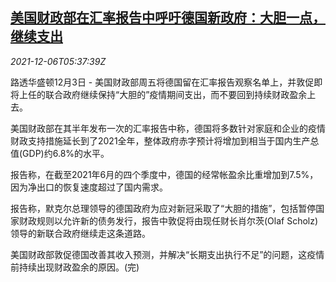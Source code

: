 <!--1638770462000-->
[美国财政部在汇率报告中呼吁德国新政府：大胆一点，继续支出](https://cn.reuters.com/article/us-treasury-germany-expenditures-1206-idCNKBS2IL0BV)
------

<div><i>2021-12-06T05:37:39Z</i></div><p>路透华盛顿12月3日 - 美国财政部周五将德国留在汇率报告观察名单上，并敦促即将上任的联合政府继续保持“大胆的”疫情期间支出，而不要回到持续财政盈余上去。</p><p>美国财政部在其半年发布一次的汇率报告中称，德国将多数针对家庭和企业的疫情财政支持措施延长到了2021全年，整体政府赤字预计将增加到相当于国内生产总值(GDP)约6.8%的水平。</p><p>报告称，在截至2021年6月的四个季度中，德国的经常帐盈余比重增加到7.5%，因为净出口的恢复速度超过了国内需求。</p><p>报告称，默克尔总理领导的德国政府为应对新冠采取了“大胆的措施”，包括暂停国家财政规则以允许新的债务发行，报告中敦促将由现任财长肖尔茨(Olaf Scholz)领导的新联合政府继续走这条道路。</p><p>美国财政部敦促德国改善其收入预测，并解决“长期支出执行不足”的问题，这疫情前持续出现财政盈余的原因。(完)</p>
